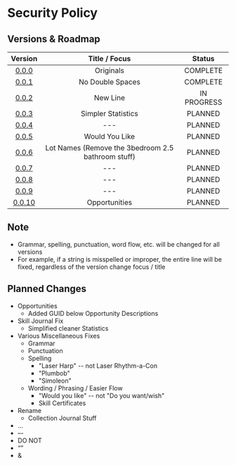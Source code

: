 # Security Policy

## Versions & Roadmap

|                            Version                            |                   Title / Focus                    |   Status    |
| :-----------------------------------------------------------: | :------------------------------------------------: | :---------: |
|  [0.0.0](https://github.com/aecyia/STBL/releases/tag/v0.0.0)  |                     Originals                      |  COMPLETE   |
|  [0.0.1](https://github.com/aecyia/STBL/releases/tag/v0.0.1)  |                  No Double Spaces                  |  COMPLETE   |
|  [0.0.2](https://github.com/aecyia/STBL/releases/tag/v0.0.2)  |                      New Line                      | IN PROGRESS |
|  [0.0.3](https://github.com/aecyia/STBL/releases/tag/v0.0.3)  |                 Simpler Statistics                 |   PLANNED   |
|  [0.0.4](https://github.com/aecyia/STBL/releases/tag/v0.0.4)  |                        ---                         |   PLANNED   |
|  [0.0.5](https://github.com/aecyia/STBL/releases/tag/v0.0.5)  |                   Would You Like                   |   PLANNED   |
|  [0.0.6](https://github.com/aecyia/STBL/releases/tag/v0.0.6)  | Lot Names (Remove the 3bedroom 2.5 bathroom stuff) |   PLANNED   |
|  [0.0.7](https://github.com/aecyia/STBL/releases/tag/v0.0.7)  |                        ---                         |   PLANNED   |
|  [0.0.8](https://github.com/aecyia/STBL/releases/tag/v0.0.8)  |                        ---                         |   PLANNED   |
|  [0.0.9](https://github.com/aecyia/STBL/releases/tag/v0.0.9)  |                        ---                         |   PLANNED   |
| [0.0.10](https://github.com/aecyia/STBL/releases/tag/v0.0.10) |                   Opportunities                    |   PLANNED   |

## Note

+ Grammar, spelling, punctuation, word flow, etc. will be changed for all versions
+ For example, if a string is misspelled or improper, the entire line will be fixed, regardless of the version change focus / title

## Planned Changes

+ Opportunities
	+ Added GUID below Opportunity Descriptions
+ Skill Journal Fix
	+ Simplified cleaner Statistics
+ Various Miscellaneous Fixes
	+ Grammar
	+ Punctuation
	+ Spelling
		+ "Laser Harp" -- not Laser Rhythm-a-Con
		+ "Plumbob"
		+ "Simoleon"
	+ Wording / Phrasing / Easier Flow
		+ "Would you like" -- not "Do you want/wish"
		+ Skill Certificates
+ Rename
	+ Collection Journal Stuff
+ …
+ –-
+ DO NOT
+ “”
+ &
